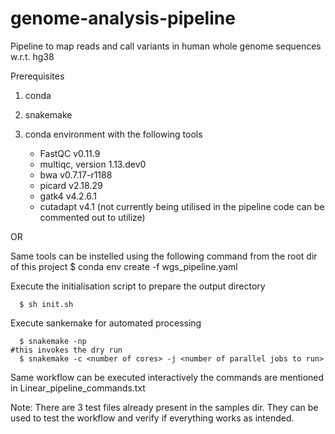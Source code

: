 # genome-analysis-pipeline

Pipeline to map reads and call variants in human whole genome sequences w.r.t. hg38

Prerequisites
1. conda
2. snakemake
3. conda environment with the following tools

    - FastQC v0.11.9
    - multiqc, version 1.13.dev0
    - bwa v0.7.17-r1188
    - picard v2.18.29
    - gatk4 v4.2.6.1
    - cutadapt v4.1 (not currently being utilised in the pipeline code can be commented out to utilize)

OR

Same tools can be instelled using the following command from the root dir of this project
      $ conda env create -f wgs_pipeline.yaml


Execute the initialisation script to prepare the output directory

      $ sh init.sh

Execute sankemake for automated processing

      $ snakemake -np 		                                                    #this invokes the dry run
      $ snakemake -c <number of cores> -j <number of parallel jobs to run>

Same workflow can be executed interactively the commands are mentioned in Linear_pipeline_commands.txt

Note: There are 3 test files already present in the samples dir. They can be used to test the workflow and verify if everything works as intended.
